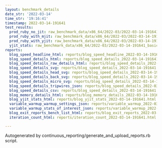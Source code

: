 ```yaml
---
layout: benchmark_details
date_str: '2022-03-14'
time_str: '19:16:41'
timestamp: 2022-03-14-191641
test_results:
  prod_ruby_no_jit: raw_benchmark_data/x86_64/2022-03/2022-03-14-191641_basic_benchmark_prod_ruby_no_jit.json
  prod_ruby_with_mjit: raw_benchmark_data/x86_64/2022-03/2022-03-14-191641_basic_benchmark_prod_ruby_with_mjit.json
  prod_ruby_with_yjit: raw_benchmark_data/x86_64/2022-03/2022-03-14-191641_basic_benchmark_prod_ruby_with_yjit.json
  yjit_stats: raw_benchmark_data/x86_64/2022-03/2022-03-14-191641_basic_benchmark_yjit_stats.json
reports:
  blog_speed_headline_html: reports/blog_speed_headline_2022-03-14-191641.html
  blog_speed_details_html: reports/blog_speed_details_2022-03-14-191641.html
  blog_speed_details_raw_details_html: reports/blog_speed_details_2022-03-14-191641.raw_details.html
  blog_speed_details_svg: reports/blog_speed_details_2022-03-14-191641.svg
  blog_speed_details_head_svg: reports/blog_speed_details_2022-03-14-191641.head.svg
  blog_speed_details_back_svg: reports/blog_speed_details_2022-03-14-191641.back.svg
  blog_speed_details_micro_svg: reports/blog_speed_details_2022-03-14-191641.micro.svg
  blog_speed_details_tripwires_json: reports/blog_speed_details_2022-03-14-191641.tripwires.json
  blog_speed_details_csv: reports/blog_speed_details_2022-03-14-191641.csv
  blog_memory_details_html: reports/blog_memory_details_2022-03-14-191641.html
  blog_yjit_stats_html: reports/blog_yjit_stats_2022-03-14-191641.html
  variable_warmup_warmup_settings_json: reports/variable_warmup_2022-03-14-191641.warmup_settings.json
  variable_warmup_stats_of_interest_json: reports/variable_warmup_2022-03-14-191641.stats_of_interest.json
  blog_exit_reports_bench_list_html: reports/blog_exit_reports_2022-03-14-191641.bench_list.html
  iteration_count_html: reports/iteration_count_2022-03-14-191641.html

---
```

Autogenerated by continuous_reporting/generate_and_upload_reports.rb script.
